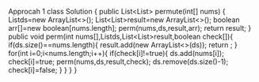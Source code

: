 Approcah 1
class Solution {
public List<List<Integer>> permute(int[] nums) {
List<Integer>ds=new ArrayList<>();
List<List<Integer>>result=new ArrayList<>();
boolean arr[]=new boolean[nums.length];
perm(nums,ds,result,arr);
return result;
}
public void perm(int nums[],List<Integer>ds,List<List<Integer>>result,boolean check[]){
if(ds.size()==nums.length){
result.add(new ArrayList<>(ds));
return ;
}
for(int i=0;i<nums.length;i++){
if(check[i]!=true){
ds.add(nums[i]);
check[i]=true;
perm(nums,ds,result,check);
ds.remove(ds.size()-1);
check[i]=false;
}
}
}
}